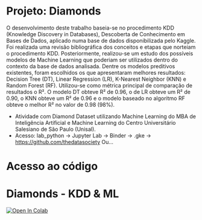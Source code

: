 # Projeto: Diamonds

O desenvolvimento deste trabalho baseia-se no procedimento KDD (Knowledge Discovery in Databases), Descoberta de Conhecimento em Bases de Dados, aplicado numa base de dados disponibilizada pelo Kaggle. Foi realizada uma revisão bibliográfica dos conceitos e etapas que norteiam o procedimento KDD. Posteriormente, realizou-se um estudo dos possíveis modelos de Machine Learning que poderiam ser utilizados dentro do contexto da base de dados analisada. Dentre os modelos preditivos existentes, foram escolhidos os que apresentaram melhores resultados: Decision Tree (DT), Linear Regression (LR), K-Nearest Neighbor (KNN) e Random Forest (RF). Utilizou-se como métrica principal de comparação de resultados o R². O modelo DT obteve R² de 0.96, o de LR obteve um R² de 0.90, o KNN obteve um R² de 0.96 e o modelo baseado no algoritmo RF obteve o melhor R² no valor de 0.98 (98%).


- Atividade com Diamond Dataset utilizando Machine Learning do MBA de Inteligência Artificial e Machine Learning do Centro Universitário Salesiano de São Paulo (Unisal).
- Acesso: lab_python -> Jupyter Lab -> Binder -> .gke -> https://github.com/thedatasociety
  Ou...

# Acesso ao código

# Diamonds - KDD & ML
[![Open In Colab](https://colab.research.google.com/assets/colab-badge.svg)](https://colab.research.google.com/github/KarlmerABC/Diamonds_Project/blob/main/Script/diamonds_analysis.ipynb)

